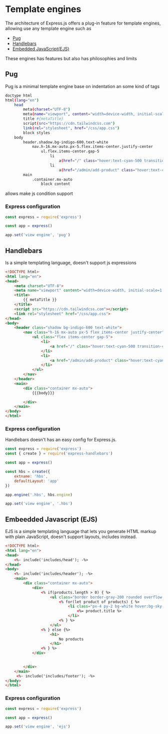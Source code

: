 # Template engines 

The architecture of Express.js offers a plug-in feature for template engines, allowing use any template engine such as 
- [Pug](https://pugjs.org/)
- [Handlebars](https://handlebarsjs.com/)
- [Embedded JavaScript(EJS)](https://ejs.co/)

These engines has features but also has philosophies and limits


## Pug

Pug is a minimal template engine base on indentation an some kind of tags

```bash
doctype html
html(lang="en")
    head
        meta(charset="UTF-8")
        meta(name="viewport", content="width=device-width, initial-scale=1.0")
        title #{metaTitle}
        script(src="https://cdn.tailwindcss.com")
        link(rel="stylesheet", href="/css/app.css")
        block styles
    body 
        header.shadow.bg-indigo-600.text-white
            nav.h-16.mx-auto.px-5.flex.items-center.justify-center
                ul.flex.items-center.gap-5
                    li 
                        a(href="/" class="hover:text-cyan-500 transition-colors", class=(path == "/" ? 'text-cyan-600' : "")) Shop
                    li 
                        a(href="/admin/add-product" class="hover:text-cyan-500 transition-colors", class=(path == "/admin/add-product" ? 'text-cyan-600' : "")) Add Product
        main 
            .container.mx-auto
                block content

```

allows make js condition support

### Express configuration
```js
const express = require('express')

const app = express()

app.set('view engine', 'pug')
```

## Handlebars 

Is a simple templating language, doesn't support js expressions

```html
<!DOCTYPE html>
<html lang="en">
<head>
    <meta charset="UTF-8">
    <meta name="viewport" content="width=device-width, initial-scale=1.0">
    <title>
        {{ metaTitle }}
    </title>
    <script src="https://cdn.tailwindcss.com"></script>
    <link rel="stylesheet" href="/css/app.css">
</head>
<body>
    <header class="shadow bg-indigo-600 text-white">
        <nav class="h-16 mx-auto px-5 flex items-center justify-center">
            <ul class="flex items-center gap-5">
                <li>
                    <a href="/" class="hover:text-cyan-500 transition-colors">Shop</a>
                </li>
                <li>
                    <a href="/admin/add-product" class="hover:text-cyan-500 transition-colors">Add Product</a>
                </li>
            </ul>
        </nav>
    </header>
    <main>
        <div class="container mx-auto">
            {{{body}}}

        </div>
    </main>
</body>
</html>
```

### Express configuration

Handlebars doesn't has an easy config for Express.js.

```js
const express = require('express')
const { create } = require('express-handlebars')

const app = express()

const hbs = create({
    extname: 'hbs',
    defaultLayout: 'app'
})

app.engine('.hbs', hbs.engine)

app.set('view engine', '.hbs')
```

## Embeedded Javascript (EJS)

EJS is a simple templating language that lets you generate HTML markup with plain JavaScript, doesn't support layouts, includes instead.

```html
<!DOCTYPE html>
<html lang="en">
<head>
    <%- include('includes/head'); -%>
</head>
<body>
    <%- include('includes/header'); -%>
    <main>
        <div class="container mx-auto">
            <div>
                <% if(products.length > 0) { %>
                    <ul class="border border-gray-200 rounded overflow-hidden shadow-md">
                        <% for(let product of products) { %>
                            <li class="px-4 py-2 bg-white hover:bg-sky-100 hover:text-sky-900 border-b last:border-none border-gray-200 transition-all duration-300 ease-in-out">
                                <%= product.title %>
                            </li>
                        <% } %>
                    </ul>
                <% } else {%>
                    <h1>
                        No products
                    </h1>
                <% } %>
            </div>
            

        </div>
    </main>
     <%- include('includes/footer'); -%>
</body>
</html>
```

### Express configuration
```js
const express = require('express')

const app = express()

app.set('view engine', 'ejs')
```